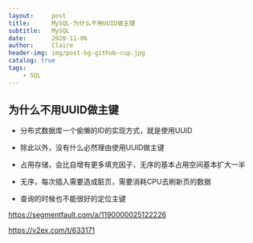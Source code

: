 ```yaml
---
layout:     post
title:      MySQL-为什么不用UUID做主键
subtitle:   MySQL
date:       2020-11-06
author:     Claire
header-img: img/post-bg-github-cup.jpg
catalog: true
tags:
    - SQL
---
```


## 为什么不用UUID做主键

- 分布式数据库一个偷懒的ID的实现方式，就是使用UUID
- 除此以外，没有什么必然理由使用UUID做主键

- 占用存储，会比自增有更多填充因子，无序的基本占用空间基本扩大一半
- 无序，每次插入需要造成脏页，需要消耗CPU去刷新页的数据
- 查询的时候也不能很好的定位主键


https://segmentfault.com/a/1190000025122226

https://v2ex.com/t/633171